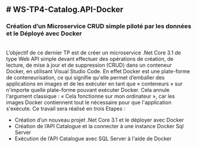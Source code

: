 <h2># WS-TP4-Catalog.API-Docker</h2>
<h3>Création d’un Microservice CRUD simple piloté par les données et le Déployé avec Docker</h3><br>
L’objectif de ce dernier TP est de créer un microservice .Net Core 3.1 de type Web API simple devant effectuer des opérations de création, de lecture, de mise à jour et de suppression (CRUD) dans un conteneur Docker, en utilisant Visual Studio Code. 
En effet Docker est une plate-forme de conteneurisation, ce qui signifie qu'elle permet d’emballer des applications en images et de les exécuter en tant que « conteneurs » sur n'importe quelle plate-forme pouvant exécuter Docker. Cela annule l'argument classique : « Cela fonctionne sur mon ordinateur », car les images Docker contiennent tout le nécessaire pour que l'application s'exécute.
Ce travail sera réalisé en trois Etapes :
<ul>
<li>	Création d’un nouveau projet .Net Core 3.1 et le déployer avec Docker </li>
<li>	Création de l’API Catalogue et la connecter à une instance Docker Sql Server </li>
<li>	Exécution de l’API Catalogue avec SQL Server à l'aide de Docker </li>
  </ul>
